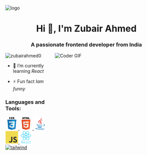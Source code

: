 ![logo](https://wallpaperaccess.com/full/2109989.jpg)


<h1 align="center">Hi 👋, I'm Zubair Ahmed</h1>
<h3 align="center">A passionate frontend developer from India</h3>

<img align="right" alt="Coder GIF" height=250 width=350 src="https://cdn.dribbble.com/users/1292677/screenshots/6139167/avento.gif"  />


<p align="left"> <img src="https://komarev.com/ghpvc/?username=zubairahmed0&label=Profile%20views&color=0e75b6&style=flat" alt="zubairahmed0" /> </p>


- 🌱 I’m currently learning *React*

- ⚡ Fun fact *Iam funny*

<h3 align="left">Languages and Tools:</h3>
<p align="left"> <a href="https://www.w3schools.com/css/" target="_blank" rel="noreferrer"> <img src="https://raw.githubusercontent.com/devicons/devicon/master/icons/css3/css3-original-wordmark.svg" alt="css3" width="40" height="40"/> </a> <a href="https://www.w3.org/html/" target="_blank" rel="noreferrer"> <img src="https://raw.githubusercontent.com/devicons/devicon/master/icons/html5/html5-original-wordmark.svg" alt="html5" width="40" height="40"/> </a> <a href="https://www.java.com" target="_blank" rel="noreferrer"> <img src="https://raw.githubusercontent.com/devicons/devicon/master/icons/java/java-original.svg" alt="java" width="40" height="40"/> </a> <a href="https://developer.mozilla.org/en-US/docs/Web/JavaScript" target="_blank" rel="noreferrer"> <img src="https://raw.githubusercontent.com/devicons/devicon/master/icons/javascript/javascript-original.svg" alt="javascript" width="40" height="40"/> </a> <a href="https://reactjs.org/" target="_blank" rel="noreferrer"> <img src="https://raw.githubusercontent.com/devicons/devicon/master/icons/react/react-original-wordmark.svg" alt="react" width="40" height="40"/> </a> <a href="https://tailwindcss.com/" target="_blank" rel="noreferrer"> <img src="https://www.vectorlogo.zone/logos/tailwindcss/tailwindcss-icon.svg" alt="tailwind" width="40" height="40"/> </a> </p>

